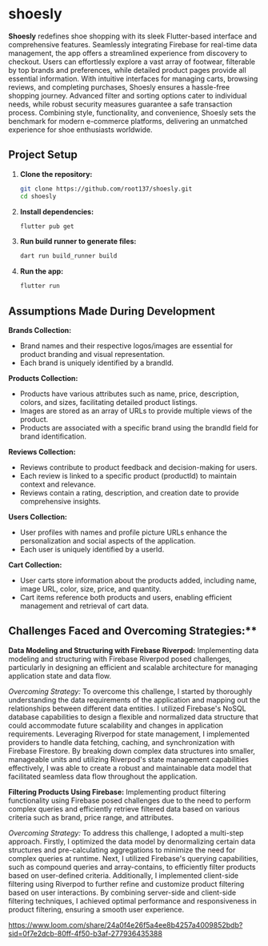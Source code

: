 # shoesly

**Shoesly** redefines shoe shopping with its sleek Flutter-based interface and comprehensive features. Seamlessly integrating Firebase for real-time data management, the app offers a streamlined experience from discovery to checkout. Users can effortlessly explore a vast array of footwear, filterable by top brands and preferences, while detailed product pages provide all essential information. With intuitive interfaces for managing carts, browsing reviews, and completing purchases, Shoesly ensures a hassle-free shopping journey. Advanced filter and sorting options cater to individual needs, while robust security measures guarantee a safe transaction process. Combining style, functionality, and convenience, Shoesly sets the benchmark for modern e-commerce platforms, delivering an unmatched experience for shoe enthusiasts worldwide.

## Project Setup

1. **Clone the repository:**

    ```bash
    git clone https://github.com/root137/shoesly.git
    cd shoesly
    ```

2. **Install dependencies:**

    ```bash
    flutter pub get
    ```

3. **Run build runner to generate files:**

    ```bash
    dart run build_runner build
    ```

4. **Run the app:**

    ```bash
    flutter run
    ```

## Assumptions Made During Development

**Brands Collection:**

- Brand names and their respective logos/images are essential for product branding and visual representation.
- Each brand is uniquely identified by a brandId.

**Products Collection:**

- Products have various attributes such as name, price, description, colors, and sizes, facilitating detailed product listings.
- Images are stored as an array of URLs to provide multiple views of the product.
- Products are associated with a specific brand using the brandId field for brand identification.

**Reviews Collection:**

- Reviews contribute to product feedback and decision-making for users.
- Each review is linked to a specific product (productId) to maintain context and relevance.
- Reviews contain a rating, description, and creation date to provide comprehensive insights.

**Users Collection:**

- User profiles with names and profile picture URLs enhance the personalization and social aspects of the application.
- Each user is uniquely identified by a userId.

**Cart Collection:**

- User carts store information about the products added, including name, image URL, color, size, price, and quantity.
- Cart items reference both products and users, enabling efficient management and retrieval of cart data.

## Challenges Faced and Overcoming Strategies:**

**Data Modeling and Structuring with Firebase Riverpod:**
Implementing data modeling and structuring with Firebase Riverpod posed challenges, particularly in designing an efficient and scalable architecture for managing application state and data flow.

*Overcoming Strategy:*
To overcome this challenge, I started by thoroughly understanding the data requirements of the application and mapping out the relationships between different data entities. I utilized Firebase's NoSQL database capabilities to design a flexible and normalized data structure that could accommodate future scalability and changes in application requirements. Leveraging Riverpod for state management, I implemented providers to handle data fetching, caching, and synchronization with Firebase Firestore. By breaking down complex data structures into smaller, manageable units and utilizing Riverpod's state management capabilities effectively, I was able to create a robust and maintainable data model that facilitated seamless data flow throughout the application.

**Filtering Products Using Firebase:**
Implementing product filtering functionality using Firebase posed challenges due to the need to perform complex queries and efficiently retrieve filtered data based on various criteria such as brand, price range, and attributes.

*Overcoming Strategy:*
To address this challenge, I adopted a multi-step approach. Firstly, I optimized the data model by denormalizing certain data structures and pre-calculating aggregations to minimize the need for complex queries at runtime. Next, I utilized Firebase's querying capabilities, such as compound queries and array-contains, to efficiently filter products based on user-defined criteria. Additionally, I implemented client-side filtering using Riverpod to further refine and customize product filtering based on user interactions. By combining server-side and client-side filtering techniques, I achieved optimal performance and responsiveness in product filtering, ensuring a smooth user experience.

https://www.loom.com/share/24a0f4e26f5a4ee8b4257a4009852bdb?sid=0f7e2dcb-80ff-4f50-b3af-277936435388
